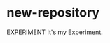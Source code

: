 # new-repository
<!DOCTYPE HTML>
<head> 
	EXPERIMENT 
</head>
<body> 	
	It's my Experiment.
</body>
</html>
